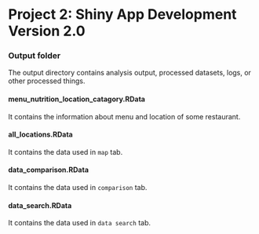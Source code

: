 # Project 2: Shiny App Development Version 2.0

### Output folder

The output directory contains analysis output, processed datasets, logs, or other processed things.

#### menu_nutrition_location_catagory.RData
It contains the information about menu and location of some restaurant.

#### all_locations.RData
It contains the data used in `map` tab.

#### data_comparison.RData
It contains the data used in `comparison` tab.

#### data_search.RData
It contains the data used in `data search` tab.
